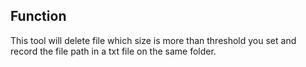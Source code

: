 ## Function
This tool will delete file which size is more than threshold you set and record the file path in a txt file on the same folder.
